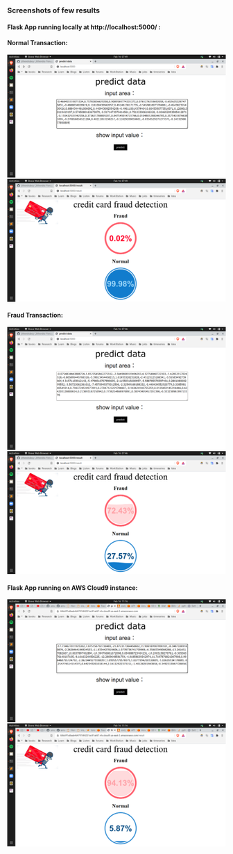 ### Screenshots of few results
#### Flask App running locally at http://localhost:5000/ :
#### Normal Transaction:
![](img/normalInput.png)
![](img/normalOutput.png)

#### Fraud Transaction:
![](img/fraudInput.png)
![](img/fraudOutput.png)

#### Flask App running on AWS Cloud9 instance:
![](img/cloudInput.png)
![](img/cloudOutput.png)
